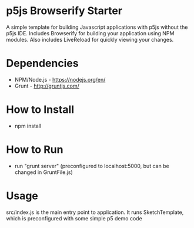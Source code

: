 # p5js Browserify Starter
A simple template for building Javascript applications with p5js without the p5js IDE. Includes Browserify for building your application using NPM modules. Also includes LiveReload for quickly viewing your changes. 

# Dependencies
* NPM/Node.js - https://nodejs.org/en/
* Grunt - http://gruntjs.com/

# How to Install 
* npm install

# How to Run
* run "grunt server" (preconfigured to localhost:5000, but can be changed in GruntFile.js)

# Usage
src/index.js is the main entry point to application. It runs SketchTemplate, which is preconfigured with some simple p5 demo code 
